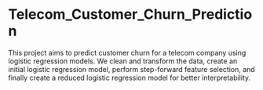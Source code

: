 # Telecom_Customer_Churn_Prediction
This project aims to predict customer churn for a telecom company using logistic regression models. We clean and transform the data, create an initial logistic regression model, perform step-forward feature selection, and finally create a reduced logistic regression model for better interpretability.
